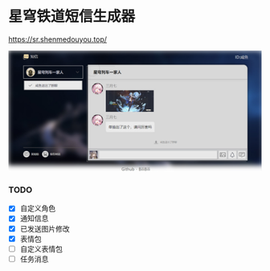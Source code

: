 # 星穹铁道短信生成器

<https://sr.shenmedouyou.top/>

![预览图](readme/screenshot.jpg)

### TODO

- [x] 自定义角色
- [x] 通知信息
- [x] 已发送图片修改
- [x] 表情包
- [ ] 自定义表情包
- [ ] 任务消息
